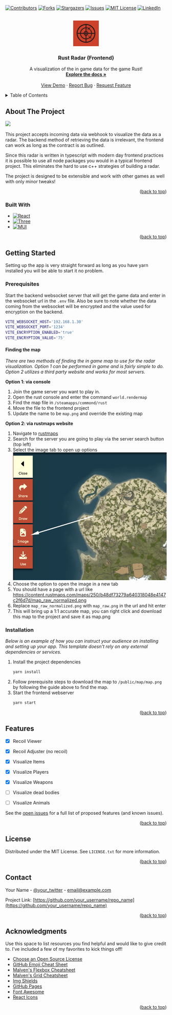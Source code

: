 <!-- Improved compatibility of back to top link: See: https://github.com/erobin27/Rust-DMA_Frontend/pull/73 -->

<a name="readme-top"></a>

<!--
*** Thanks for checking out the Best-README-Template. If you have a suggestion
*** that would make this better, please fork the repo and create a pull request
*** or simply open an issue with the tag "enhancement".
*** Don't forget to give the project a star!
*** Thanks again! Now go create something AMAZING! :D
-->

<!-- PROJECT SHIELDS -->
<!--
*** I'm using markdown "reference style" links for readability.
*** Reference links are enclosed in brackets [ ] instead of parentheses ( ).
*** See the bottom of this document for the declaration of the reference variables
*** for contributors-url, forks-url, etc. This is an optional, concise syntax you may use.
*** https://www.markdownguide.org/basic-syntax/#reference-style-links
-->

[![Contributors][contributors-shield]][contributors-url]
[![Forks][forks-shield]][forks-url]
[![Stargazers][stars-shield]][stars-url]
[![Issues][issues-shield]][issues-url]
[![MIT License][license-shield]][license-url]
[![LinkedIn][linkedin-shield]][linkedin-url]

<!-- PROJECT LOGO -->
<br />
<div align="center">
  <a href="https://github.com/erobin27/Rust-DMA_Frontend">
    <img src="readme/logo.png" alt="Logo" width="80" height="80">
  </a>

  <h3 align="center">Rust Radar (Frontend)</h3>

  <p align="center">
    A visualization of the in game data for the game Rust!
    <br />
    <a href="https://github.com/erobin27/Rust-DMA_Frontend"><strong>Explore the docs »</strong></a>
    <br />
    <br />
    <a href="https://github.com/erobin27/Rust-DMA_Frontend">View Demo</a>
    ·
    <a href="https://github.com/erobin27/Rust-DMA_Frontend/issues/new?labels=bug&template=bug-report---.md">Report Bug</a>
    ·
    <a href="https://github.com/erobin27/Rust-DMA_Frontend/issues/new?labels=enhancement&template=feature-request---.md">Request Feature</a>
  </p>
</div>

<!-- TABLE OF CONTENTS -->
<details>
  <summary>Table of Contents</summary>
  <ol>
    <li>
      <a href="#about-the-project">About The Project</a>
      <ul>
        <li><a href="#built-with">Built With</a></li>
      </ul>
    </li>
    <li>
      <a href="#getting-started">Getting Started</a>
      <ul>
        <li><a href="#prerequisites">Prerequisites</a></li>
        <li><a href="#installation">Installation</a></li>
      </ul>
    </li>
    <li><a href="#usage">Usage</a></li>
    <li><a href="#roadmap">Roadmap</a></li>
    <li><a href="#contributing">Contributing</a></li>
    <li><a href="#license">License</a></li>
    <li><a href="#contact">Contact</a></li>
    <li><a href="#acknowledgments">Acknowledgments</a></li>
  </ol>
</details>

<!-- ABOUT THE PROJECT -->

## About The Project

![](readme/example.gif)

This project accepts incoming data via webhook to visualize the data as a radar. The backend method of retrieving the data is irrelevant, the frontend can work as long as the contract is as outlined.

Since this radar is written in typescript with modern day frontend practices it is possible to use all node packages you would in a typical frontend project. This eliminates the hard to use c++ strategies of building a radar.

The project is designed to be extensible and work with other games as well with only minor tweaks!

<p align="right">(<a href="#readme-top">back to top</a>)</p>

### Built With

- [![React][React.js]][React-url]
- [![Three][Three.js]][Three-url]
- [![MUI][MUI]][MUI-url]

<p align="right">(<a href="#readme-top">back to top</a>)</p>

<!-- GETTING STARTED -->

## Getting Started

Setting up the app is very straight forward as long as you have yarn installed you will be able to start it no problem.

### Prerequisites

Start the backend websocket server that will get the game data and enter in the websocket url in the `.env` file. Also be sure to note whether the data coming from the websocket will be encrypted and the value used for encryption on the backend.

```bash
VITE_WEBSOCKET_HOST='192.168.1.30'
VITE_WEBSOCKET_PORT='1234'
VITE_ENCRYPTION_ENABLED='true'
VITE_ENCRYPTION_VALUE='75'
```

#### Finding the map

_There are two methods of finding the in game map to use for the radar visualization. Option 1 can be performed in game and is fairly simple to do. Option 2 utilizes a third party website and works for most servers._

**Option 1: via console**

1. Join the game server you want to play in.
2. Open the rust console and enter the command `world.rendermap`
3. Find the map file in `/steamapps/commond/rust`
4. Move the file to the frontend project
5. Update the name to be `map.png` and override the existing map

**Option 2: via rustmaps website**

1. Navigate to [rustmaps](https://rustmaps.com)
2. Search for the server you are going to play via the server search button (top left)
3. Select the image tab to open up options
   ![](readme/tut1.png)
4. Choose the option to open the image in a new tab
5. You should have a page with a url like https://content.rustmaps.com/maps/250/b48df73279a640318048e4147c2f6d7d/map_raw_normalized.png
6. Replace `map_raw_normalized.png` with `map_raw.png` in the url and hit enter
7. This will bring up a 1:1 accurate map, you can right click and download this map to the project and save it as map.png

### Installation

_Below is an example of how you can instruct your audience on installing and setting up your app. This template doesn't rely on any external dependencies or services._

1. Install the project dependencies
   ```sh
   yarn install
   ```
2. Follow prerequisite steps to download the map to `/public/map/map.png` by following the guide above to find the map.
3. Start the frontend webserver
   ```sh
   yarn start
   ```

<p align="right">(<a href="#readme-top">back to top</a>)</p>

## Features

- [x] Recoil Viewer
- [x] Recoil Adjuster (no recoil)
- [x] Visualize Items
- [x] Visualize Players
- [x] Visualize Weapons

- [ ] Visualize dead bodies
- [ ] Visualize Animals

See the [open issues](https://github.com/erobin27/Rust-DMA_Frontend/issues) for a full list of proposed features (and known issues).

<p align="right">(<a href="#readme-top">back to top</a>)</p>

## License

Distributed under the MIT License. See `LICENSE.txt` for more information.

<p align="right">(<a href="#readme-top">back to top</a>)</p>

<!-- CONTACT -->

## Contact

Your Name - [@your_twitter](https://twitter.com/your_username) - email@example.com

Project Link: [https://github.com/your_username/repo_name](https://github.com/your_username/repo_name)

<p align="right">(<a href="#readme-top">back to top</a>)</p>

<!-- ACKNOWLEDGMENTS -->

## Acknowledgments

Use this space to list resources you find helpful and would like to give credit to. I've included a few of my favorites to kick things off!

- [Choose an Open Source License](https://choosealicense.com)
- [GitHub Emoji Cheat Sheet](https://www.webpagefx.com/tools/emoji-cheat-sheet)
- [Malven's Flexbox Cheatsheet](https://flexbox.malven.co/)
- [Malven's Grid Cheatsheet](https://grid.malven.co/)
- [Img Shields](https://shields.io)
- [GitHub Pages](https://pages.github.com)
- [Font Awesome](https://fontawesome.com)
- [React Icons](https://react-icons.github.io/react-icons/search)

<p align="right">(<a href="#readme-top">back to top</a>)</p>

<!-- MARKDOWN LINKS & IMAGES -->
<!-- https://www.markdownguide.org/basic-syntax/#reference-style-links -->

[contributors-shield]: https://img.shields.io/github/contributors/erobin27/Rust-DMA_Frontend.svg?style=for-the-badge
[contributors-url]: https://github.com/erobin27/Rust-DMA_Frontend/graphs/contributors
[forks-shield]: https://img.shields.io/github/forks/erobin27/Rust-DMA_Frontend.svg?style=for-the-badge
[forks-url]: https://github.com/erobin27/Rust-DMA_Frontend/network/members
[stars-shield]: https://img.shields.io/github/stars/erobin27/Rust-DMA_Frontend.svg?style=for-the-badge
[stars-url]: https://github.com/erobin27/Rust-DMA_Frontend/stargazers
[issues-shield]: https://img.shields.io/github/issues/erobin27/Rust-DMA_Frontend.svg?style=for-the-badge
[issues-url]: https://github.com/erobin27/Rust-DMA_Frontend/issues
[license-shield]: https://img.shields.io/github/license/erobin27/Rust-DMA_Frontend.svg?style=for-the-badge
[license-url]: https://github.com/erobin27/Rust-DMA_Frontend/blob/master/LICENSE.txt
[linkedin-shield]: https://img.shields.io/badge/-LinkedIn-black.svg?style=for-the-badge&logo=linkedin&colorB=555
[linkedin-url]: https://linkedin.com/in/othneildrew
[product-screenshot]: images/screenshot.png
[Next.js]: https://img.shields.io/badge/next.js-000000?style=for-the-badge&logo=nextdotjs&logoColor=white
[Next-url]: https://nextjs.org/
[React.js]: https://img.shields.io/badge/React-20232A?style=for-the-badge&logo=react&logoColor=61DAFB
[React-url]: https://reactjs.org/
[Three.js]: https://img.shields.io/badge/Three.js-FFFFFF?style=for-the-badge&logo=threedotjs&logoColor=000000
[Three-url]: https://threejs.org
[MUI]: https://img.shields.io/badge/Material%20UI-FFFFFF?style=for-the-badge&logo=mui&logoColor=#007fff
[MUI-url]: https://mui.com/material-ui/
[Vue.js]: https://img.shields.io/badge/Vue.js-35495E?style=for-the-badge&logo=vuedotjs&logoColor=4FC08D
[Vue-url]: https://vuejs.org/
[Angular.io]: https://img.shields.io/badge/Angular-DD0031?style=for-the-badge&logo=angular&logoColor=white
[Angular-url]: https://angular.io/
[Svelte.dev]: https://img.shields.io/badge/Svelte-4A4A55?style=for-the-badge&logo=svelte&logoColor=FF3E00
[Svelte-url]: https://svelte.dev/
[Laravel.com]: https://img.shields.io/badge/Laravel-FF2D20?style=for-the-badge&logo=laravel&logoColor=white
[Laravel-url]: https://laravel.com
[Bootstrap.com]: https://img.shields.io/badge/Bootstrap-563D7C?style=for-the-badge&logo=bootstrap&logoColor=white
[Bootstrap-url]: https://getbootstrap.com
[JQuery.com]: https://img.shields.io/badge/jQuery-0769AD?style=for-the-badge&logo=jquery&logoColor=white
[JQuery-url]: https://jquery.com
